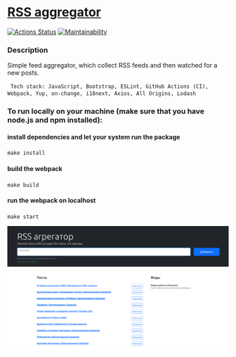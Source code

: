 # [RSS aggregator](https://frontend-project-11-phi.vercel.app/)

[![Actions Status](https://github.com/Lena05k/frontend-project-11/workflows/hexlet-check/badge.svg)](https://github.com/Lena05k/frontend-project-11/actions)
[![Maintainability](https://api.codeclimate.com/v1/badges/3e14e038eb2092a5a25d/maintainability)](https://codeclimate.com/github/Lena05k/frontend-project-11/maintainability)

### Description
Simple feed aggregator, which collect RSS feeds and then watched for a new posts.
```
 Tech stack: JavaScript, Bootstrap, ESLint, GitHub Actions (CI), Webpack, Yup, on-change, i18next, Axios, All Origins, Lodash
```

### To run locally on your machine (make sure that you have node.js and npm installed):
#### install dependencies and let your system run the package
`make install`
#### build the webpack
`make build`
#### run the webpack on localhost
`make start`

![img.png](public/img.png)
